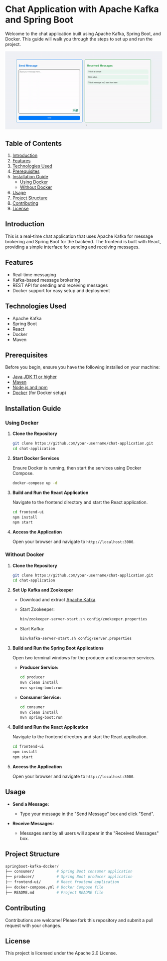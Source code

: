 # Chat Application with Apache Kafka and Spring Boot

Welcome to the chat application built using Apache Kafka, Spring Boot, and Docker. This guide will walk you through the steps to set up and run the project.

![Chat Application Screenshot](Kafka-project-sample.gif)

## Table of Contents

1. [Introduction](#introduction)
2. [Features](#features)
3. [Technologies Used](#technologies-used)
4. [Prerequisites](#prerequisites)
5. [Installation Guide](#installation-guide)
   - [Using Docker](#using-docker)
   - [Without Docker](#without-docker)
6. [Usage](#usage)
7. [Project Structure](#project-structure)
8. [Contributing](#contributing)
9. [License](#license)

## Introduction

This is a real-time chat application that uses Apache Kafka for message brokering and Spring Boot for the backend. The frontend is built with React, providing a simple interface for sending and receiving messages.

## Features

- Real-time messaging
- Kafka-based message brokering
- REST API for sending and receiving messages
- Docker support for easy setup and deployment

## Technologies Used

- Apache Kafka
- Spring Boot
- React
- Docker
- Maven

## Prerequisites

Before you begin, ensure you have the following installed on your machine:

- [Java JDK 11 or higher](https://www.oracle.com/java/technologies/javase-jdk11-downloads.html)
- [Maven](https://maven.apache.org/install.html)
- [Node.js and npm](https://nodejs.org/en/download/)
- [Docker](https://www.docker.com/products/docker-desktop) (for Docker setup)

## Installation Guide

### Using Docker

1. **Clone the Repository**

   ```sh
   git clone https://github.com/your-username/chat-application.git
   cd chat-application
   ```

2. **Start Docker Services**

   Ensure Docker is running, then start the services using Docker Compose.

   ```sh
   docker-compose up -d
   ```

3. **Build and Run the React Application**

   Navigate to the frontend directory and start the React application.

   ```sh
   cd frontend-ui
   npm install
   npm start
   ```

4. **Access the Application**

   Open your browser and navigate to `http://localhost:3000`.

### Without Docker

1. **Clone the Repository**

   ```sh
   git clone https://github.com/your-username/chat-application.git
   cd chat-application
   ```

2. **Set Up Kafka and Zookeeper**

   - Download and extract [Apache Kafka](https://kafka.apache.org/downloads).
   - Start Zookeeper:

     ```sh
     bin/zookeeper-server-start.sh config/zookeeper.properties
     ```

   - Start Kafka:

     ```sh
     bin/kafka-server-start.sh config/server.properties
     ```

3. **Build and Run the Spring Boot Applications**

   Open two terminal windows for the producer and consumer services.

   - **Producer Service:**

     ```sh
     cd producer
     mvn clean install
     mvn spring-boot:run
     ```

   - **Consumer Service:**

     ```sh
     cd consumer
     mvn clean install
     mvn spring-boot:run
     ```

4. **Build and Run the React Application**

   Navigate to the frontend directory and start the React application.

   ```sh
   cd frontend-ui
   npm install
   npm start
   ```

5. **Access the Application**

   Open your browser and navigate to `http://localhost:3000`.

## Usage

- **Send a Message:**
  - Type your message in the "Send Message" box and click "Send".
  
- **Receive Messages:**
  - Messages sent by all users will appear in the "Received Messages" box.

## Project Structure

```sh
springboot-kafka-docker/
├── consumer/          # Spring Boot consumer application
├── producer/          # Spring Boot producer application
├── frontend-ui/       # React frontend application
├── docker-compose.yml # Docker Compose file
├── README.md          # Project README file
```

## Contributing

Contributions are welcome! Please fork this repository and submit a pull request with your changes.

## License

This project is licensed under the Apache 2.0 License.
